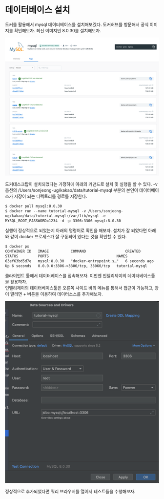 # 데이터베이스 설치

도커를 활용해서 mysql 데이터베이스를 설치해보겠다. 도커허브를 방문해서 공식 이미지를 확인해보자. 최신 이미지인 8.0.30를 설치해보자.

![](./assets/001_1.png)

도커데스크탑이 설치되었다는 가정하에 아래의 커맨드로 설치 및 실행을 할 수 있다. -v 옵션의 /Users/sonjeong-ug/kakao/data/tutorial-mysql 부분의 본인이 데이터베이스가 저장이 되는 디렉토리를 경로를 저장한다.
```
$ docker pull mysql:8.0.30
$ docker run --name tutorial-mysql -v /Users/sonjeong-ug/kakao/data/tutorial-mysql:/var/lib/mysql -e MYSQL_ROOT_PASSWORD=1234 -d -p 3306:3306 mysql:8.0.30
```  

실행이 정상적으로 되었는지 아래의 명령어로 확인을 해보자. 설치가 잘 되었다면 아래와 같이 docker 프로세스가 잘 구동되어 있다는 것을 확인할 수 있다.

```
$ docker ps
CONTAINER ID   IMAGE          COMMAND                  CREATED         STATUS         PORTS                               NAMES
63ef63bd5d7e   mysql:8.0.30   "docker-entrypoint.s…"   6 seconds ago   Up 6 seconds   0.0.0.0:3306->3306/tcp, 33060/tcp   tutorial-mysql
```

클라이언트 툴에서 데이터베이스를 접속해보자. 이번엔 인텔리제이의 데이터베이스툴을 활용하자.  
인텔리제이의 데이터베이스툴은 오른쪽 사이드 바의 메뉴를 통해서 접근이 가능하고, 창이 열리면 + 버튼을 이용하여 데이터소스를 추가해보자.

![](./assets/001_2.png)

정상적으로 추가되었다면 쿼리 브라우저를 열어서 테스트들을 수행해보자.





